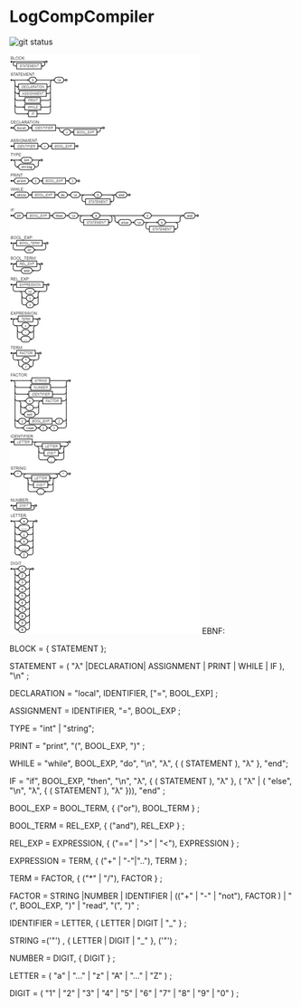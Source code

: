 # LogCompCompiler
![git status]( http://3.129.230.99/svg/Aranh4/LogCompCompiler/)

![imagem](/diagrama.png)
EBNF:

BLOCK = { STATEMENT };

STATEMENT = ( "λ" |DECLARATION| ASSIGNMENT | PRINT | WHILE | IF ), "\n" ;

DECLARATION = "local", IDENTIFIER,  ["=", BOOL_EXP] ;

ASSIGNMENT = IDENTIFIER,  "=", BOOL_EXP ;

TYPE = "int" | "string";


PRINT = "print", "(", BOOL_EXP, ")" ;

WHILE = "while", BOOL_EXP, "do", "\n", "λ", { ( STATEMENT ), "λ" }, "end";

IF = "if", BOOL_EXP, "then", "\n", "λ", { ( STATEMENT ), "λ" }, ( "λ" | ( "else", "\n", "λ", { ( STATEMENT ), "λ" })), "end" ;

BOOL_EXP = BOOL_TERM, { ("or"), BOOL_TERM } ;

BOOL_TERM = REL_EXP, { ("and"), REL_EXP } ;

REL_EXP = EXPRESSION, { ("==" | ">" | "<"), EXPRESSION } ;

EXPRESSION = TERM, { ("+" | "-"|".."), TERM } ;

 TERM = FACTOR, { ("*" | "/"), FACTOR } ;

 FACTOR = STRING |NUMBER | IDENTIFIER | (("+" | "-" | "not"), FACTOR ) | "(", BOOL_EXP, ")" | "read", "(", ")" ;

IDENTIFIER = LETTER, { LETTER | DIGIT | "_" } ;

STRING =('"') , { LETTER | DIGIT | "_" }, ('"')  ;

NUMBER = DIGIT, { DIGIT } ;

LETTER = ( "a" | "..." | "z" | "A" | "..." | "Z" ) ;

DIGIT = ( "1" | "2" | "3" | "4" | "5" | "6" | "7" | "8" | "9" | "0" ) ;